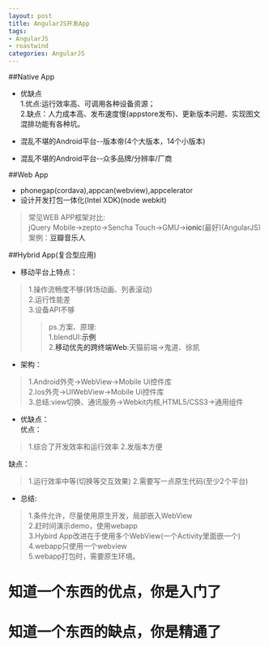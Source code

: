 ```yaml
---
layout: post
title: AngularJS开发App
tags:
- AngularJS
- roastwind
categories: AngularJS
---
```

<style>
a{text-decoration: none;}
a:link{text-decoration: none;}
a:visited{text-decoration: none;}
a:hover{text-decoration: none;}
a:active{text-decoration: none;}
.highlight{ background: #fff !important;};
</style>
##Native App
- 优缺点<br/>
1.优点:运行效率高、可调用各种设备资源；<br/>
2.缺点：人力成本高、发布速度慢(appstore发布)、更新版本问题、实现图文混排功能有各种坑。<br/>

- 混乱不堪的Android平台--版本帝(4个大版本，14个小版本)<br/>
- 混乱不堪的Android平台--众多品牌/分辨率/厂商


##Web App
- phonegap(cordava),appcan(webview),appcelerator<br/>
- 设计开发打包一体化(Intel XDK)(node webkit)

> 常见WEB APP框架对比:<br/>
jQuery Mobile->zepto->Sencha Touch->GMU->[ionic](http://ionicframework.com/docs/)(最好)(AngularJS)<br/>
案例：[豆瓣音乐人](https://music.douban.com/artists/)


##Hybrid App(复合型应用)
- 移动平台上特点：<br/>

> 1.操作流畅度不够(转场动画、列表滚动)<br/>
> 2.运行性能差<br/>
> 3.设备API不够<br/>
>> ps.方案、原理:<br/>
>> 1.blendUI:[示例](http://div.io/topic/560)<br/>
>> 2.[移动优先的跨终端Web](http://www.imooc.com/view/43):天猫前端->鬼道、徐凯

- 架构：<br/>

> 1.Android外壳->WebView->Mobile Ui控件库<br/>
> 2.Ios外壳->UIWebView->Mobile Ui控件库<br/>
> 3.总结:view切换、通讯服务->Webkit内核,HTML5/CSS3->通用组件

- 优缺点：<br/>
优点：<br/>

> 1.综合了开发效率和运行效率
> 2.发版本方便

缺点：<br/>

> 1.运行效率中等(切换等交互效果)
> 2.需要写一点原生代码(至少2个平台)

- 总结:<br/>

> 1.条件允许，尽量使用原生开发，局部嵌入WebView<br/>
> 2.赶时间演示demo，使用webapp<br/>
> 3.Hybird App改进在于使用多个WebView(一个Activity里面嵌一个)<br/>
> 4.webapp只使用一个webview<br/>
> 5.webapp打包时，需要原生环境。<br/>


<h1>知道一个东西的优点，你是入门了</h1>
<h1>知道一个东西的缺点，你是精通了</h1>


